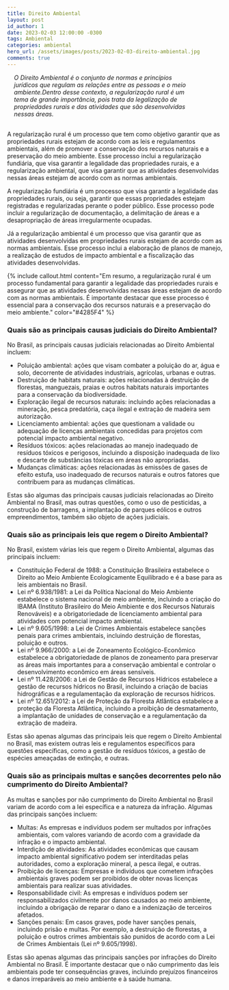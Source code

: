```yaml
---
title: Direito Ambiental
layout: post
id_author: 1
date: 2023-02-03 12:00:00 -0300
tags: Ambiental
categories: ambiental
hero_url: /assets/images/posts/2023-02-03-direito-ambiental.jpg
comments: true
---
```


<p class="lead" style="padding: 0 4rem 1rem 1.0rem;"><i>O Direito Ambiental é o conjunto de normas e princípios jurídicos que regulam as relações entre as pessoas e o meio ambiente.Dentro desse contexto, a regularização rural é um tema de grande importância, pois trata da legalização de propriedades rurais e das atividades que são desenvolvidas nessas áreas.</i></p>

A regularização rural é um processo que tem como objetivo garantir que as propriedades rurais estejam de acordo com as leis e regulamentos ambientais, além de promover a conservação dos recursos naturais e a preservação do meio ambiente. Esse processo inclui a regularização fundiária, que visa garantir a legalidade das propriedades rurais, e a regularização ambiental, que visa garantir que as atividades desenvolvidas nessas áreas estejam de acordo com as normas ambientais.

A regularização fundiária é um processo que visa garantir a legalidade das propriedades rurais, ou seja, garantir que essas propriedades estejam registradas e regularizadas perante o poder público. Esse processo pode incluir a regularização de documentação, a delimitação de áreas e a desapropriação de áreas irregularmente ocupadas.

Já a regularização ambiental é um processo que visa garantir que as atividades desenvolvidas em propriedades rurais estejam de acordo com as normas ambientais. Esse processo inclui a elaboração de planos de manejo, a realização de estudos de impacto ambiental e a fiscalização das atividades desenvolvidas.

{% include callout.html content="Em resumo, a regularização rural é um processo fundamental para garantir a legalidade das propriedades rurais e assegurar que as atividades desenvolvidas nessas áreas estejam de acordo com as normas ambientais. É importante destacar que esse processo é essencial para a conservação dos recursos naturais e a preservação do meio ambiente." color="#4285F4" %}

### Quais são as principais causas judiciais do Direito Ambiental?

No Brasil, as principais causas judiciais relacionadas ao Direito Ambiental incluem:

* Poluição ambiental: ações que visam combater a poluição do ar, água e solo, decorrente de atividades industriais, agrícolas, urbanas e outras.
* Destruição de habitats naturais: ações relacionadas à destruição de florestas, manguezais, praias e outros habitats naturais importantes para a conservação da biodiversidade.
* Exploração ilegal de recursos naturais: incluindo ações relacionadas a mineração, pesca predatória, caça ilegal e extração de madeira sem autorização.
* Licenciamento ambiental: ações que questionam a validade ou adequação de licenças ambientais concedidas para projetos com potencial impacto ambiental negativo.
* Resíduos tóxicos: ações relacionadas ao manejo inadequado de resíduos tóxicos e perigosos, incluindo a disposição inadequada de lixo e descarte de substâncias tóxicas em áreas não apropriadas.
* Mudanças climáticas: ações relacionadas às emissões de gases de efeito estufa, uso inadequado de recursos naturais e outros fatores que contribuem para as mudanças climáticas.

Estas são algumas das principais causas judiciais relacionadas ao Direito Ambiental no Brasil, mas outras questões, como o uso de pesticidas, a construção de barragens, a implantação de parques eólicos e outros empreendimentos, também são objeto de ações judiciais.

### Quais são as principais leis que regem o Direito Ambiental?

No Brasil, existem várias leis que regem o Direito Ambiental, algumas das principais incluem:

* Constituição Federal de 1988: a Constituição Brasileira estabelece o Direito ao Meio Ambiente Ecologicamente Equilibrado e é a base para as leis ambientais no Brasil.
* Lei nº 6.938/1981: a Lei da Política Nacional do Meio Ambiente estabelece o sistema nacional de meio ambiente, incluindo a criação do IBAMA (Instituto Brasileiro do Meio Ambiente e dos Recursos Naturais Renováveis) e a obrigatoriedade de licenciamento ambiental para atividades com potencial impacto ambiental.
* Lei nº 9.605/1998: a Lei de Crimes Ambientais estabelece sanções penais para crimes ambientais, incluindo destruição de florestas, poluição e outros.
* Lei nº 9.966/2000: a Lei de Zoneamento Ecológico-Econômico estabelece a obrigatoriedade de planos de zoneamento para preservar as áreas mais importantes para a conservação ambiental e controlar o desenvolvimento econômico em áreas sensíveis.
* Lei nº 11.428/2006: a Lei de Gestão de Recursos Hídricos estabelece a gestão de recursos hídricos no Brasil, incluindo a criação de bacias hidrográficas e a regulamentação da exploração de recursos hídricos.
* Lei nº 12.651/2012: a Lei de Proteção da Floresta Atlântica estabelece a proteção da Floresta Atlântica, incluindo a proibição de desmatamento, a implantação de unidades de conservação e a regulamentação da extração de madeira.

Estas são apenas algumas das principais leis que regem o Direito Ambiental no Brasil, mas existem outras leis e regulamentos específicos para questões específicas, como a gestão de resíduos tóxicos, a gestão de espécies ameaçadas de extinção, e outras.

### Quais são as principais multas e sanções decorrentes pelo não cumprimento do Direito Ambiental?

As multas e sanções por não cumprimento do Direito Ambiental no Brasil variam de acordo com a lei específica e a natureza da infração. Algumas das principais sanções incluem:

* Multas: As empresas e indivíduos podem ser multados por infrações ambientais, com valores variando de acordo com a gravidade da infração e o impacto ambiental.
* Interdição de atividades: As atividades econômicas que causam impacto ambiental significativo podem ser interditadas pelas autoridades, como a exploração mineral, a pesca ilegal, e outras.
* Proibição de licenças: Empresas e indivíduos que cometem infrações ambientais graves podem ser proibidos de obter novas licenças ambientais para realizar suas atividades.
* Responsabilidade civil: As empresas e indivíduos podem ser responsabilizados civilmente por danos causados ao meio ambiente, incluindo a obrigação de reparar o dano e a indenização de terceiros afetados.
* Sanções penais: Em casos graves, pode haver sanções penais, incluindo prisão e multas. Por exemplo, a destruição de florestas, a poluição e outros crimes ambientais são punidos de acordo com a Lei de Crimes Ambientais (Lei nº 9.605/1998).

Estas são apenas algumas das principais sanções por infrações do Direito Ambiental no Brasil. É importante destacar que o não cumprimento das leis ambientais pode ter consequências graves, incluindo prejuízos financeiros e danos irreparáveis ao meio ambiente e à saúde humana.